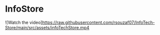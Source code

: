 # InfoStore

![Watch the video]https://raw.githubusercontent.com/rsouzaf07/InfoTech-Store/main/src/assets/infoTechStore.mp4

